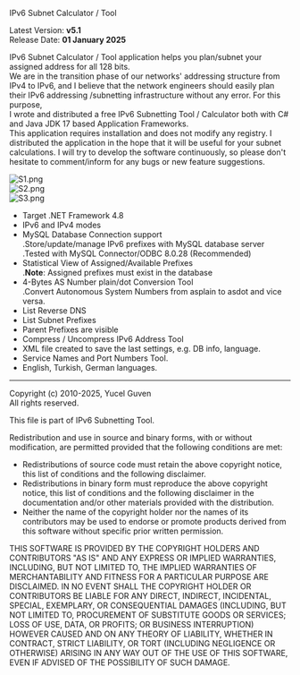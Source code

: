 IPv6 Subnet Calculator / Tool

Latest Version: **v5.1**    
Release Date: **01 January 2025**   

IPv6 Subnet Calculator / Tool application helps you plan/subnet your assigned address for all 128 bits.   
We are in the transition phase of our networks' addressing structure from IPv4 to IPv6, and I believe that the network engineers should easily plan their IPv6 addressing /subnetting infrastructure without any error. For this purpose,    
I wrote and distributed a free IPv6 Subnetting Tool / Calculator both with C# and Java JDK 17 based Application Frameworks.    
This application requires installation and does not modify any registry.
I distributed the application in the hope that it will be useful for your subnet calculations.
I will try to develop the software continuously, so please don't hesitate to comment/inform for any bugs or new feature suggestions.   

![S1.png](https://raw.githubusercontent.com/ygvn/IPv6-Subnet-Calculator-Tool-CSharp/master/S1.png)    
![S2.png](https://raw.githubusercontent.com/ygvn/IPv6-Subnet-Calculator-Tool-CSharp/master/S2.png)    
![S3.png](https://raw.githubusercontent.com/ygvn/IPv6-Subnet-Calculator-Tool-CSharp/master/S3.png)     


* Target .NET Framework 4.8     
* IPv6 and IPv4 modes     
* MySQL Database Connection support     
  .Store/update/manage IPv6 prefixes with MySQL database server   
  .Tested with MySQL Connector/ODBC 8.0.28 (Recommended)   
* Statistical View of Assigned/Available Prefixes   
  .**Note**: Assigned prefixes must exist in the database   
* 4-Bytes AS Number plain/dot Conversion Tool   
  .Convert Autonomous System Numbers from asplain to asdot and vice versa.   
* List Reverse DNS   
* List Subnet Prefixes   
* Parent Prefixes are visible   
* Compress / Uncompress IPv6 Address Tool    
* XML file created to save the last settings, e.g. DB info, language.
* Service Names and Port  Numbers Tool.
* English, Turkish, German languages.  



___________________________________________________________________
Copyright (c) 2010-2025, Yucel Guven   
All rights reserved.

This file is part of IPv6 Subnetting Tool.

Redistribution and use in source and binary forms, with or without
modification, are permitted provided that the following conditions are met:

 * Redistributions of source code must retain the above copyright notice, this
   list of conditions and the following disclaimer.
 * Redistributions in binary form must reproduce the above copyright notice,
   this list of conditions and the following disclaimer in the documentation
   and/or other materials provided with the distribution.
 * Neither the name of the copyright holder nor the names of its
   contributors may be used to endorse or promote products derived from
   this software without specific prior written permission.

THIS SOFTWARE IS PROVIDED BY THE COPYRIGHT HOLDERS AND CONTRIBUTORS "AS IS"
AND ANY EXPRESS OR IMPLIED WARRANTIES, INCLUDING, BUT NOT LIMITED TO, THE
IMPLIED WARRANTIES OF MERCHANTABILITY AND FITNESS FOR A PARTICULAR PURPOSE ARE
DISCLAIMED. IN NO EVENT SHALL THE COPYRIGHT HOLDER OR CONTRIBUTORS BE LIABLE
FOR ANY DIRECT, INDIRECT, INCIDENTAL, SPECIAL, EXEMPLARY, OR CONSEQUENTIAL
DAMAGES (INCLUDING, BUT NOT LIMITED TO, PROCUREMENT OF SUBSTITUTE GOODS OR
SERVICES; LOSS OF USE, DATA, OR PROFITS; OR BUSINESS INTERRUPTION) HOWEVER
CAUSED AND ON ANY THEORY OF LIABILITY, WHETHER IN CONTRACT, STRICT LIABILITY,
OR TORT (INCLUDING NEGLIGENCE OR OTHERWISE) ARISING IN ANY WAY OUT OF THE USE
OF THIS SOFTWARE, EVEN IF ADVISED OF THE POSSIBILITY OF SUCH DAMAGE.
